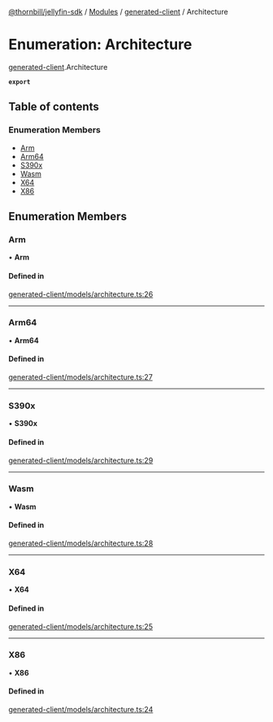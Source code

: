 [@thornbill/jellyfin-sdk](../README.md) / [Modules](../modules.md) / [generated-client](../modules/generated_client.md) / Architecture

# Enumeration: Architecture

[generated-client](../modules/generated_client.md).Architecture

**`export`**

## Table of contents

### Enumeration Members

- [Arm](generated_client.Architecture.md#arm)
- [Arm64](generated_client.Architecture.md#arm64)
- [S390x](generated_client.Architecture.md#s390x)
- [Wasm](generated_client.Architecture.md#wasm)
- [X64](generated_client.Architecture.md#x64)
- [X86](generated_client.Architecture.md#x86)

## Enumeration Members

### Arm

• **Arm**

#### Defined in

[generated-client/models/architecture.ts:26](https://github.com/jellyfin/jellyfin-sdk-typescript/blob/fa599ae/src/generated-client/models/architecture.ts#L26)

___

### Arm64

• **Arm64**

#### Defined in

[generated-client/models/architecture.ts:27](https://github.com/jellyfin/jellyfin-sdk-typescript/blob/fa599ae/src/generated-client/models/architecture.ts#L27)

___

### S390x

• **S390x**

#### Defined in

[generated-client/models/architecture.ts:29](https://github.com/jellyfin/jellyfin-sdk-typescript/blob/fa599ae/src/generated-client/models/architecture.ts#L29)

___

### Wasm

• **Wasm**

#### Defined in

[generated-client/models/architecture.ts:28](https://github.com/jellyfin/jellyfin-sdk-typescript/blob/fa599ae/src/generated-client/models/architecture.ts#L28)

___

### X64

• **X64**

#### Defined in

[generated-client/models/architecture.ts:25](https://github.com/jellyfin/jellyfin-sdk-typescript/blob/fa599ae/src/generated-client/models/architecture.ts#L25)

___

### X86

• **X86**

#### Defined in

[generated-client/models/architecture.ts:24](https://github.com/jellyfin/jellyfin-sdk-typescript/blob/fa599ae/src/generated-client/models/architecture.ts#L24)
